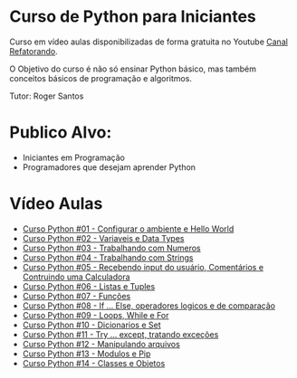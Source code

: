 # Curso de Python para Iniciantes

Curso em vídeo aulas disponibilizadas de forma gratuita no Youtube [Canal Refatorando](https://youtube.com/refatorando).

O Objetivo do curso é não só ensinar Python básico, mas também conceitos básicos de programação e algoritmos.

Tutor: Roger Santos

# Publico Alvo:

- Iniciantes em Programação
- Programadores que desejam aprender Python

# Vídeo Aulas

- [Curso Python #01 - Configurar o ambiente e Hello World](https://youtu.be/Jk4kuuwLThA)
- [Curso Python #02 - Variaveis e Data Types](https://youtu.be/p1jB2xQuXFU)
- [Curso Python #03 - Trabalhando com Numeros](https://youtu.be/Q29XB7TIhBI)
- [Curso Python #04 - Trabalhando com Strings](https://youtu.be/QpEM1cRz1LQ)
- [Curso Python #05 - Recebendo input do usuário, Comentários e Contruindo uma Calculadora](https://youtu.be/i8MCRfA411M)
- [Curso Python #06 - Listas e Tuples](https://youtu.be/5gqpc-nCq7w)
- [Curso Python #07 - Funções](https://youtu.be/kYnPpUn8_kA)
- [Curso Python #08 - If ... Else, operadores logicos e de comparação](https://youtu.be/LvzbitCIURg)
- [Curso Python #09 - Loops, While e For](https://youtu.be/o-1ciQ_I8-4)
- [Curso Python #10 - Dicionarios e Set](https://youtu.be/7uVwpmuw4Yg)
- [Curso Python #11 - Try ... except, tratando exceções](https://youtu.be/U0n7CZXGZGE)
- [Curso Python #12 - Manipulando arquivos](https://youtu.be/G-kUBX0U8IQ)
- [Curso Python #13 - Modulos e Pip](https://youtu.be/hx4RSG1EkHU)
- [Curso Python #14 - Classes e Objetos](https://youtu.be/3XbUhw1CcT8)
